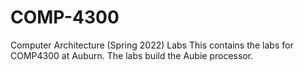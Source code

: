 # COMP-4300
Computer Architecture (Spring 2022) Labs
This contains the labs for COMP4300 at Auburn. The labs build the Aubie processor.
